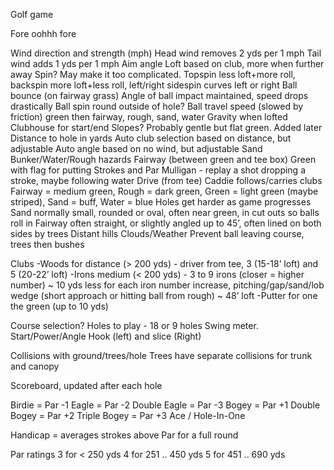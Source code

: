 Golf game

Fore oohhh fore

Wind direction and strength (mph)
Head wind removes 2 yds per 1 mph
Tail wind adds 1 yds per 1 mph
Aim angle
Loft based on club, more when further away
Spin? May make it too complicated. Topspin less loft+more roll, backspin more loft+less roll, left/right sidespin curves left or right
Ball bounce (on fairway grass)
Angle of ball impact maintained, speed drops drastically
Ball spin round outside of hole?
Ball travel speed (slowed by friction) green then fairway, rough, sand, water
Gravity when lofted
Clubhouse for start/end
Slopes? Probably gentle but flat green. Added later
Distance to hole in yards
Auto club selection based on distance, but adjustable
Auto angle based on no wind, but adjustable 
Sand Bunker/Water/Rough hazards
Fairway (between green and tee box)
Green with flag for putting
Strokes and Par
Mulligan - replay a shot dropping a stroke, maybe following water
Drive (from tee)
Caddie follows/carries clubs
Fairway = medium green, Rough = dark green, Green = light green (maybe striped), Sand = buff, Water = blue
Holes get harder as game progresses
Sand normally small, rounded or oval, often near green, in cut outs so balls roll in
Fairway often straight, or slightly angled up to 45’, often lined on both sides by trees
Distant hills
Clouds/Weather
Prevent ball leaving course, trees then bushes

Clubs
-Woods for distance (> 200 yds) - driver from tee, 3 (15-18’ loft) and 5 (20-22’ loft)
-Irons medium (< 200 yds) - 3 to 9 irons (closer = higher number) ~ 10 yds less for each iron number increase, pitching/gap/sand/lob wedge (short approach or hitting ball from rough) ~ 48’ loft
-Putter for one the green (up to 10 yds)

Course selection?
Holes to play - 18 or 9 holes
Swing meter. Start/Power/Angle
Hook (left) and slice (Right)

Collisions with ground/trees/hole
Trees have separate collisions for trunk and canopy

Scoreboard, updated after each hole

Birdie = Par -1
Eagle = Par -2
Double Eagle = Par -3
Bogey = Par +1
Double Bogey = Par +2
Triple Bogey = Par +3
Ace / Hole-In-One

Handicap = averages strokes above Par for a full round

Par ratings
3 for < 250 yds
4 for 251 .. 450 yds
5 for 451 .. 690 yds
